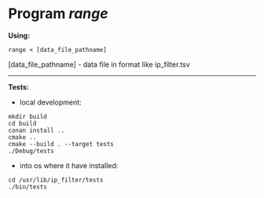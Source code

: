 # Program *range*

**Using:**

`range < [data_file_pathname]`

[data_file_pathname] - data file in format like ip_filter.tsv

-------------------------
**Tests:**

 - local development:
```
mkdir build
cd build
conan install ..
cmake ..
cmake --build . --target tests
./Debug/tests
```

 - into os where it have installed:
```
cd /usr/lib/ip_filter/tests
./bin/tests
```